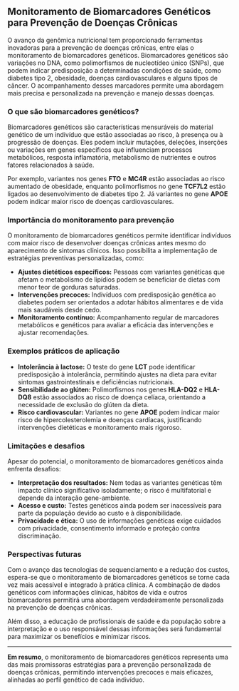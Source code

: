 
## Monitoramento de Biomarcadores Genéticos para Prevenção de Doenças Crônicas

O avanço da genômica nutricional tem proporcionado ferramentas inovadoras para a prevenção de doenças crônicas, entre elas o monitoramento de biomarcadores genéticos. Biomarcadores genéticos são variações no DNA, como polimorfismos de nucleotídeo único (SNPs), que podem indicar predisposição a determinadas condições de saúde, como diabetes tipo 2, obesidade, doenças cardiovasculares e alguns tipos de câncer. O acompanhamento desses marcadores permite uma abordagem mais precisa e personalizada na prevenção e manejo dessas doenças.

### O que são biomarcadores genéticos?

Biomarcadores genéticos são características mensuráveis do material genético de um indivíduo que estão associadas ao risco, à presença ou à progressão de doenças. Eles podem incluir mutações, deleções, inserções ou variações em genes específicos que influenciam processos metabólicos, resposta inflamatória, metabolismo de nutrientes e outros fatores relacionados à saúde.

Por exemplo, variantes nos genes **FTO** e **MC4R** estão associadas ao risco aumentado de obesidade, enquanto polimorfismos no gene **TCF7L2** estão ligados ao desenvolvimento de diabetes tipo 2. Já variantes no gene **APOE** podem indicar maior risco de doenças cardiovasculares.

### Importância do monitoramento para prevenção

O monitoramento de biomarcadores genéticos permite identificar indivíduos com maior risco de desenvolver doenças crônicas antes mesmo do aparecimento de sintomas clínicos. Isso possibilita a implementação de estratégias preventivas personalizadas, como:

- **Ajustes dietéticos específicos:** Pessoas com variantes genéticas que afetam o metabolismo de lipídios podem se beneficiar de dietas com menor teor de gorduras saturadas.
- **Intervenções precoces:** Indivíduos com predisposição genética ao diabetes podem ser orientados a adotar hábitos alimentares e de vida mais saudáveis desde cedo.
- **Monitoramento contínuo:** Acompanhamento regular de marcadores metabólicos e genéticos para avaliar a eficácia das intervenções e ajustar recomendações.

### Exemplos práticos de aplicação

- **Intolerância à lactose:** O teste do gene **LCT** pode identificar predisposição à intolerância, permitindo ajustes na dieta para evitar sintomas gastrointestinais e deficiências nutricionais.
- **Sensibilidade ao glúten:** Polimorfismos nos genes **HLA-DQ2** e **HLA-DQ8** estão associados ao risco de doença celíaca, orientando a necessidade de exclusão do glúten da dieta.
- **Risco cardiovascular:** Variantes no gene **APOE** podem indicar maior risco de hipercolesterolemia e doenças cardíacas, justificando intervenções dietéticas e monitoramento mais rigoroso.

### Limitações e desafios

Apesar do potencial, o monitoramento de biomarcadores genéticos ainda enfrenta desafios:

- **Interpretação dos resultados:** Nem todas as variantes genéticas têm impacto clínico significativo isoladamente; o risco é multifatorial e depende da interação gene-ambiente.
- **Acesso e custo:** Testes genéticos ainda podem ser inacessíveis para parte da população devido ao custo e à disponibilidade.
- **Privacidade e ética:** O uso de informações genéticas exige cuidados com privacidade, consentimento informado e proteção contra discriminação.

### Perspectivas futuras

Com o avanço das tecnologias de sequenciamento e a redução dos custos, espera-se que o monitoramento de biomarcadores genéticos se torne cada vez mais acessível e integrado à prática clínica. A combinação de dados genéticos com informações clínicas, hábitos de vida e outros biomarcadores permitirá uma abordagem verdadeiramente personalizada na prevenção de doenças crônicas.

Além disso, a educação de profissionais de saúde e da população sobre a interpretação e o uso responsável dessas informações será fundamental para maximizar os benefícios e minimizar riscos.

---

**Em resumo**, o monitoramento de biomarcadores genéticos representa uma das mais promissoras estratégias para a prevenção personalizada de doenças crônicas, permitindo intervenções precoces e mais eficazes, alinhadas ao perfil genético de cada indivíduo.
```
